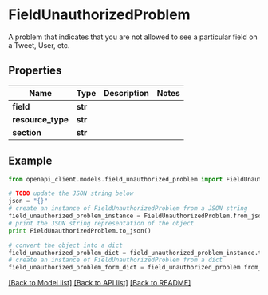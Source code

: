 # FieldUnauthorizedProblem

A problem that indicates that you are not allowed to see a particular field on a Tweet, User, etc.

## Properties
Name | Type | Description | Notes
------------ | ------------- | ------------- | -------------
**field** | **str** |  | 
**resource_type** | **str** |  | 
**section** | **str** |  | 

## Example

```python
from openapi_client.models.field_unauthorized_problem import FieldUnauthorizedProblem

# TODO update the JSON string below
json = "{}"
# create an instance of FieldUnauthorizedProblem from a JSON string
field_unauthorized_problem_instance = FieldUnauthorizedProblem.from_json(json)
# print the JSON string representation of the object
print FieldUnauthorizedProblem.to_json()

# convert the object into a dict
field_unauthorized_problem_dict = field_unauthorized_problem_instance.to_dict()
# create an instance of FieldUnauthorizedProblem from a dict
field_unauthorized_problem_form_dict = field_unauthorized_problem.from_dict(field_unauthorized_problem_dict)
```
[[Back to Model list]](../README.md#documentation-for-models) [[Back to API list]](../README.md#documentation-for-api-endpoints) [[Back to README]](../README.md)


